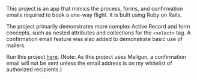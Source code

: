 
This project is an app that mimics the process, forms, and confirmation emails required to book a one-way flight. It is built using Ruby on Rails.

The project primarily demonstrates more complex Active Record and form concepts, such as nested attributes and collections for the `<select>` tag. A confirmation email feature was also added to demonstrate basic use of mailers.

Run this project [here](https://rocky-shore-24771.herokuapp.com/). 
(Note: As this project uses Mailgun, a confirmation email will not be sent unless the email address is on my whitelist of authorized recipients.)
